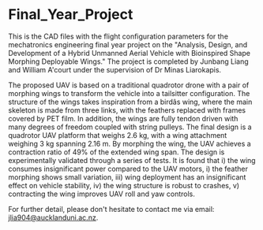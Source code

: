 # Final_Year_Project

This is the CAD files with the flight configuration parameters for the mechatronics engineering final year project on the "Analysis, Design, and Development of a Hybrid Unmanned Aerial Vehicle with Bioinspired Shape Morphing Deployable Wings." The project is completed by Junbang Liang and William A'court under the supervision of Dr Minas Liarokapis.

The proposed UAV is based on a traditional quadrotor drone with a pair of morphing wings to transform the vehicle into a tailsitter configuration. The structure of the wings takes inspiration from a birdâs wing, where the main skeleton is made from three links, with the feathers replaced with frames covered by PET film. In addition, the wings are fully tendon driven with many degrees of freedom coupled with string pulleys. The final design is a quadrotor UAV platform that weighs 2.6 kg, with a wing attachment weighing 3 kg spanning 2.16 m. By morphing the wing, the UAV achieves a contraction ratio of 49% of the extended wing span. The design is experimentally validated through a series of tests. It is found that i) the wing consumes insignificant power compared to the UAV motors, i) the feather morphing shows small variation, iii) wing deployment has an insignificant effect on vehicle stability, iv) the wing structure is robust to crashes, v) contracting the wing improves UAV roll and yaw controls.

For further detail, please don't hesitate to contact me via email: jlia904@aucklanduni.ac.nz.
